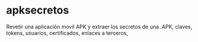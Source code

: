 # apksecretos

Revetir una aplicación movil APK y extraer los secretos de una .APK, claves, tokens, usuarios, certificados, enlaces a terceros, 

